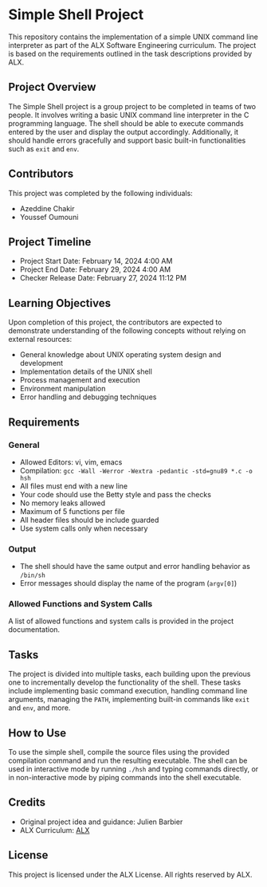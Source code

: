 # Simple Shell Project

This repository contains the implementation of a simple UNIX command line interpreter as part of the ALX Software Engineering curriculum. The project is based on the requirements outlined in the task descriptions provided by ALX.

## Project Overview

The Simple Shell project is a group project to be completed in teams of two people. It involves writing a basic UNIX command line interpreter in the C programming language. The shell should be able to execute commands entered by the user and display the output accordingly. Additionally, it should handle errors gracefully and support basic built-in functionalities such as `exit` and `env`.

## Contributors

This project was completed by the following individuals:

- Azeddine Chakir
- Youssef Oumouni

## Project Timeline

- Project Start Date: February 14, 2024 4:00 AM
- Project End Date: February 29, 2024 4:00 AM
- Checker Release Date: February 27, 2024 11:12 PM

## Learning Objectives

Upon completion of this project, the contributors are expected to demonstrate understanding of the following concepts without relying on external resources:

- General knowledge about UNIX operating system design and development
- Implementation details of the UNIX shell
- Process management and execution
- Environment manipulation
- Error handling and debugging techniques

## Requirements

### General

- Allowed Editors: vi, vim, emacs
- Compilation: `gcc -Wall -Werror -Wextra -pedantic -std=gnu89 *.c -o hsh`
- All files must end with a new line
- Your code should use the Betty style and pass the checks
- No memory leaks allowed
- Maximum of 5 functions per file
- All header files should be include guarded
- Use system calls only when necessary

### Output

- The shell should have the same output and error handling behavior as `/bin/sh`
- Error messages should display the name of the program (`argv[0]`)

### Allowed Functions and System Calls

A list of allowed functions and system calls is provided in the project documentation.

## Tasks

The project is divided into multiple tasks, each building upon the previous one to incrementally develop the functionality of the shell. These tasks include implementing basic command execution, handling command line arguments, managing the `PATH`, implementing built-in commands like `exit` and `env`, and more.

## How to Use

To use the simple shell, compile the source files using the provided compilation command and run the resulting executable. The shell can be used in interactive mode by running `./hsh` and typing commands directly, or in non-interactive mode by piping commands into the shell executable.

## Credits

- Original project idea and guidance: Julien Barbier
- ALX Curriculum: [ALX](https://intranet.alxswe.com)

## License

This project is licensed under the ALX License. All rights reserved by ALX.

